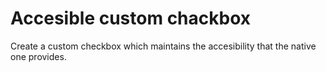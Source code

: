 # Accesible custom chackbox

Create a custom checkbox which maintains the accesibility that the native one provides.
